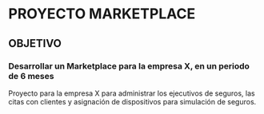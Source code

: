 # PROYECTO MARKETPLACE
## OBJETIVO
### Desarrollar un Marketplace para la empresa X, en un periodo de 6 meses
Proyecto para la empresa X para administrar los ejecutivos de seguros, las citas con clientes y asignación de dispositivos para simulación de seguros.

